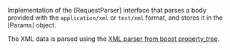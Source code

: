 Implementation of the [RequestParser] interface that parses a body provided with the `application/xml` or `text/xml` format, and stores it in the [Params] object.

The XML data is parsed using the [XML parser from boost property_tree](https://www.boost.org/doc/libs/master/doc/html/property_tree/parsers.html#property_tree.parsers.xml_parser).
